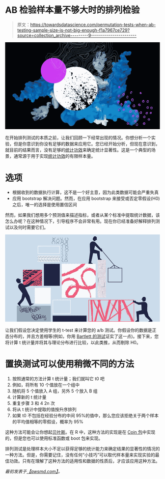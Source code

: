 # AB 检验样本量不够大时的排列检验

> 原文：<https://towardsdatascience.com/permutation-tests-when-ab-testing-sample-size-is-not-big-enough-f1a7967ce729?source=collection_archive---------9----------------------->

![](img/db0ab824dc7dcbb1fbe0a0d23d83dacc.png)

在开始排列测试的本质之前，让我们回顾一下经常出现的情况。你想分析一个实验，但是你意识到你没有足够的数据来应用它。您已经开始分析，但现在意识到，就目前的结果而言，没有足够的[统计功效](https://awsmd.com/calculate-sample-size-statistical-power.html)来确定统计显著性。这是一个典型的场景，通常源于用于实现[统计功效](https://awsmd.com/calculate-sample-size-statistical-power.html)的有限样本量。

# 选项

*   根据收到的数据执行计算，这不是一个好主意，因为此类数据可能会严重失真
*   应用 bootstrap 解决问题。然而，在应用 bootstrap 来接受或否定零假设(H0)之后，唯一的选择是使用置信区间

然而，如果我们想用多个预测值来描述指标，或者从某个标准中提取统计数据，该怎么办呢？在这种情况下，引导程序不会非常有用。现在你已经准备好解释排列测试以及何时需要它们。

![](img/ff2942ccc0aac9000508232710cfa026.png)

让我们假设您决定使用学生的 t-test 来计算您的 a/b 测试。你假设你的数据是正态分布的，并且方差相等(例如，你用 [Bartlett 的测试](https://en.wikipedia.org/wiki/Bartlett%27s_test)证实了这一点)。接下来，您将计算 t 统计量并将其与理论分布进行比较，以此类推，从而剔除 H0。

# 置换测试可以使用稍微不同的方法

1.  按照通常的方法计算 t 统计量；我们就叫它 t0 吧
2.  例如，将所有 10 个值放在一个组中
3.  随机将 5 个值放入 A 组，另外 5 个放入 B 组
4.  计算新的 t 统计量
5.  重复步骤 3 和 4 2n 次
6.  将从 t 统计中提取的值按升序排列
7.  如果 t0 不包括在经验分布的中间 95%的值中，那么您应该拒绝关于两个样本的平均值相等的零假设，概率为 95%

这种方法可能会让你想起[贝叶斯](https://en.wikipedia.org/wiki/Bayes%27_theorem)。在 R 中，这种方法的实现是在 [Coin 包](https://www.rdocumentation.org/packages/coin)中实现的，但是您也可以使用标准函数或 boot 包来实现。

排列测试是处理样本大小不足以获得足够的统计能力来确定结果的显著性的情况的一种方法。但是，你需要记住，没有任何“小技巧”可以取代样本量来实现实验的最佳功效。只有在理解了这种方法的适用性和数据的性质后，才应该应用这种方法。

*最初发表于*[*【awsmd.com】*](https://awsmd.com/permutation-tests-in-ab-testing.html)*。*